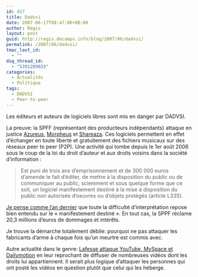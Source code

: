 ```yaml
---
id: 427
title: Dadvsi
date: 2007-06-17T08:47:06+00:00
author: Régis
layout: post
guid: http://regis.decamps.info/blog/2007/06/dadvsi/
permalink: /2007/06/dadvsi/
tmac_last_id:
  - ""
dsq_thread_id:
  - "5391289033"
categories:
  - Actualités
  - Politique
tags:
  - DADVSI
  - Peer-to-peer
---
```

Les éditeurs et auteurs de logiciels libres sont mis en danger par DADVSI. 

La preuve: la SPFF (représentant des producteurs indépendants) attaque en justice [Azureus](http://azureus.sourceforge.net/), [Morpheus](http://morpheus.com/) et [Shareaza](http://www.shareaza.com/). Ces logiciels permettent en effet d&rsquo;échanger en toute liberté et gratuitement des fichiers musicaux sur des réseaux peer to peer (P2P). Une activité qui tombe depuis le 1er août 2006 sous le coup de la loi du droit d&rsquo;auteur et aux droits voisins dans la société d&rsquo;information :

> Est puni de trois ans d&#8217;emprisonnement et de 300 000 euros d&rsquo;amende le fait d&rsquo;éditer, de mettre à la disposition du public ou de communiquer au public, sciemment et sous quelque forme que ce soit, un logiciel manifestement destiné à la mise à disposition du public non autorisée d&rsquo;oeuvres ou d&rsquo;objets protégés (article L335). 

[Je pense comme l&rsquo;an dernier](http://regis.decamps.info/blog/2006/08/dadvsi-cest-le-pire2pire/) que toute la difficulté d&rsquo;interprétation repose bien entendu sur le « manifestement destiné ». En tout cas, la SPPF réclame 20,3 millions d&rsquo;euros de dommages et intérêts. 

Je trouve la démarche totalement débile: pourquoi ne pas attaquer les fabricants d&rsquo;arme à chaque fois qu&rsquo;un meurtre est commis avec.

Autre actualité dans le genre: [Lafesse attaque YouTube, MySpace et Dailymotion](http://www.actualite-de-stars.com/people/004126.html) en leur reprochant de diffuser de nombreuses vidéos dont les droits lui appartiennent. Il serait plus logique d&rsquo;attaquer les personnes qui ont posté les vidéos en question plutôt que celui qui les héberge.